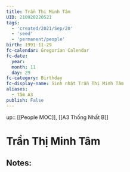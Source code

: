 ```yaml
---
title: Trần Thị Minh Tâm
UID: 210920220521
tags:
  - 'created/2021/Sep/20'
  - 'seed'
  - 'permanent/people'
birth: 1991-11-29
fc-calendar: Gregorian Calendar
fc-date:
  year:
  month: 11
  day: 29
fc-category: Birthday
fc-display-name: Sinh nhật Trần Thị Minh Tâm
aliases:
  - Tâm A3
publish: False
---
```

up:: [[People MOC]], [[A3 Thống Nhất B]]
# Trần Thị Minh Tâm

## Notes:
